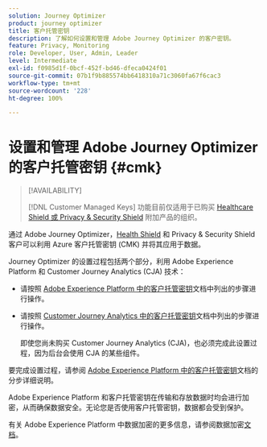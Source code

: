 ```yaml
---
solution: Journey Optimizer
product: journey optimizer
title: 客户托管密钥
description: 了解如何设置和管理 Adobe Journey Optimizer 的客户密钥。
feature: Privacy, Monitoring
role: Developer, User, Admin, Leader
level: Intermediate
exl-id: f0985d1f-0bcf-452f-bd46-dfeca0424f01
source-git-commit: 07b1f9b885574bb6418310a71c3060fa67f6cac3
workflow-type: tm+mt
source-wordcount: '228'
ht-degree: 100%

---
```


# 设置和管理 Adobe Journey Optimizer 的客户托管密钥 {#cmk}

>[!AVAILABILITY]
>
>[!DNL Customer Managed Keys] 功能目前仅适用于已购买 [Healthcare Shield 或 Privacy &amp; Security Shield](https://experienceleague.adobe.com/docs/events/customer-data-management-voices-recordings/governance/healthcare-shield.html?lang=zh-Hans) 附加产品的组织。

通过 Adobe Journey Optimizer，[Health Shield](https://www.adobe.com/cn/trust/compliance/hipaa-ready.html) 和 Privacy &amp; Security Shield 客户可以利用 Azure 客户托管密钥 (CMK) 并将其应用于数据。

Journey Optimizer 的设置过程包括两个部分，利用 Adobe Experience Platform 和 Customer Journey Analytics (CJA) 技术：

* 请按照 [Adobe Experience Platform 中的客户托管密钥](https://experienceleague.adobe.com/docs/experience-platform/landing/governance-privacy-security/customer-managed-keys.html?lang=zh-Hans)文档中列出的步骤进行操作。

* 请按照 [Customer Journey Analytics 中的客户托管密钥](https://experienceleague.adobe.com/docs/analytics-platform/using/cja-privacy/cmk.html?lang=zh-Hans)文档中列出的步骤进行操作。

  即使您尚未购买 Customer Journey Analytics (CJA)，也必须完成此设置过程，因为后台会使用 CJA 的某些组件。

要完成设置过程，请参阅 [Adobe Experience Platform 中的客户托管密钥](https://experienceleague.adobe.com/docs/experience-platform/landing/governance-privacy-security/encryption.html?lang=zh-Hans)文档的分步详细说明。

Adobe Experience Platform 和客户托管密钥在传输和存放数据时均会进行加密，从而确保数据安全。无论您是否使用客户托管密钥，数据都会受到保护。

有关 Adobe Experience Platform 中数据加密的更多信息，请参阅数据加密[文档](https://experienceleague.adobe.com/docs/experience-platform/landing/governance-privacy-security/encryption.html?lang=zh-Hans)。
